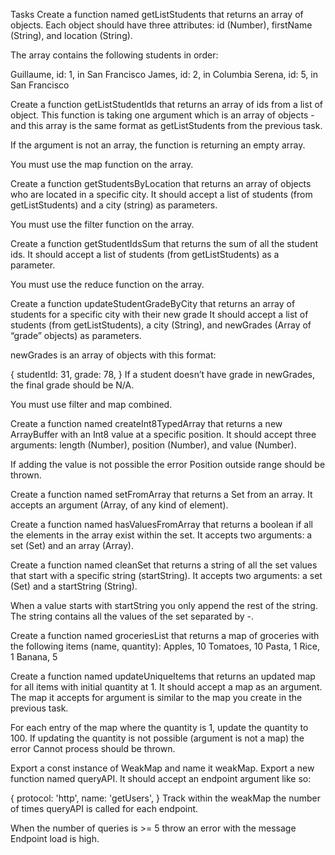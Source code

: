 Tasks
Create a function named getListStudents that returns an array of objects.
Each object should have three attributes: id (Number), firstName (String), and location (String).

The array contains the following students in order:

Guillaume, id: 1, in San Francisco James, id: 2, in Columbia Serena, id: 5, in San Francisco

Create a function getListStudentIds that returns an array of ids from a list of object.
This function is taking one argument which is an array of objects - and this array is the same format as getListStudents from the previous task.

If the argument is not an array, the function is returning an empty array.

You must use the map function on the array.

Create a function getStudentsByLocation that returns an array of objects who are located in a specific city.
It should accept a list of students (from getListStudents) and a city (string) as parameters.

You must use the filter function on the array.

Create a function getStudentIdsSum that returns the sum of all the student ids.
It should accept a list of students (from getListStudents) as a parameter.

You must use the reduce function on the array.

Create a function updateStudentGradeByCity that returns an array of students for a specific city with their new grade
It should accept a list of students (from getListStudents), a city (String), and newGrades (Array of “grade” objects) as parameters.

newGrades is an array of objects with this format:

{ studentId: 31, grade: 78, } If a student doesn’t have grade in newGrades, the final grade should be N/A.

You must use filter and map combined.

Create a function named createInt8TypedArray that returns a new ArrayBuffer with an Int8 value at a specific position.
It should accept three arguments: length (Number), position (Number), and value (Number).

If adding the value is not possible the error Position outside range should be thrown.

Create a function named setFromArray that returns a Set from an array.
It accepts an argument (Array, of any kind of element).

Create a function named hasValuesFromArray that returns a boolean if all the elements in the array exist within the set.
It accepts two arguments: a set (Set) and an array (Array).

Create a function named cleanSet that returns a string of all the set values that start with a specific string (startString).
It accepts two arguments: a set (Set) and a startString (String).

When a value starts with startString you only append the rest of the string. The string contains all the values of the set separated by -.

Create a function named groceriesList that returns a map of groceries with the following items (name, quantity):
Apples, 10 Tomatoes, 10 Pasta, 1 Rice, 1 Banana, 5

Create a function named updateUniqueItems that returns an updated map for all items with initial quantity at 1.
It should accept a map as an argument. The map it accepts for argument is similar to the map you create in the previous task.

For each entry of the map where the quantity is 1, update the quantity to 100. If updating the quantity is not possible (argument is not a map) the error Cannot process should be thrown.

Export a const instance of WeakMap and name it weakMap.
Export a new function named queryAPI. It should accept an endpoint argument like so:

{ protocol: 'http', name: 'getUsers', } Track within the weakMap the number of times queryAPI is called for each endpoint.

When the number of queries is >= 5 throw an error with the message Endpoint load is high.
